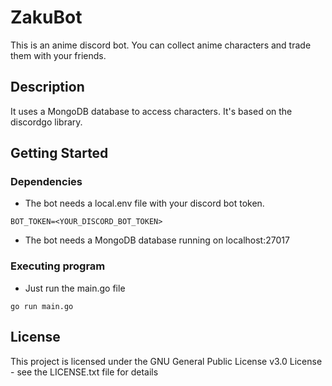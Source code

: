 # ZakuBot

This is an anime discord bot. You can collect anime characters and trade them with your friends.

## Description

It uses a MongoDB database to access characters. It's based on the discordgo library.

## Getting Started

### Dependencies
* The bot needs a local.env file with your discord bot token.
```
BOT_TOKEN=<YOUR_DISCORD_BOT_TOKEN>
```
* The bot needs a MongoDB database running on localhost:27017
### Executing program

* Just run the main.go file

```
go run main.go
```


## License

This project is licensed under the GNU General Public License v3.0 License - see the LICENSE.txt file for details